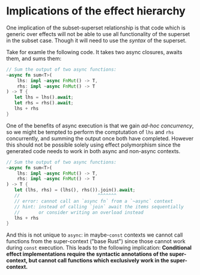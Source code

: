 # Implications of the effect hierarchy

One implication of the subset-superset relationship is that code which is
generic over effects will not be able to use all functionality of the superset
in the subset case. Though it will need to use the _syntax_ of the superset.

Take for examle the following code. It takes two async closures, awaits them,
and sums them:

```rust
// Sum the output of two async functions:
~async fn sum<T>(
    lhs: impl ~async FnMut() -> T,
    rhs: impl ~async FnMut() -> T
) -> T {
   let lhs = lhs().await; 
   let rhs = rhs().await; 
   lhs + rhs
}
```

One of the benefits of async execution is that we gain _ad-hoc concurrency_, so
we might be tempted to perform the comptutation of `lhs` and `rhs` concurrently,
and summing the output once both have completed. However this should not be
possible solely using effect polymorphism since the generated code needs to work
in both async and non-async contexts.


```rust
// Sum the output of two async functions:
~async fn sum<T>(
    lhs: impl ~async FnMut() -> T,
    rhs: impl ~async FnMut() -> T
) -> T {
   let (lhs, rhs) = (lhs(), rhs()).join().await;
   //                             ^^^^^^^
   // error: cannot call an `async fn` from a `~async` context
   // hint: instead of calling `join` await the items sequentially
   //       or consider writing an overload instead
   lhs + rhs
}
```

And this is not unique to `async`: in maybe-`const` contexts we cannot call
functions from the super-context ("base Rust") since those cannot work during
`const` execution. This leads to the following implication: __Conditional effect
implementations require the syntactic annotations of the super-context, but
cannot call functions which exclusively work in the super-context.__
